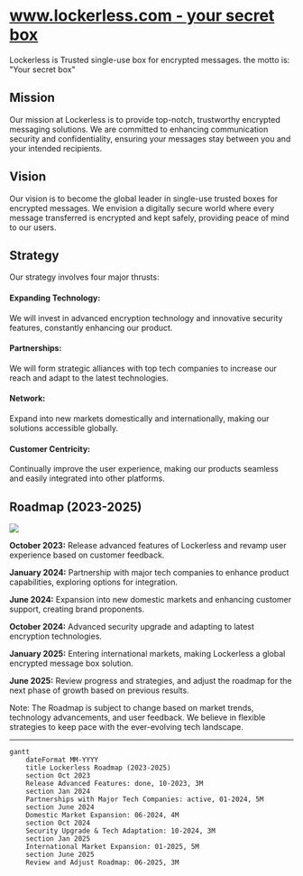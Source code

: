 # [www.lockerless.com - your secret box](https://www.lockerless.com/)

Lockerless is Trusted single-use box for encrypted messages. the motto is: "Your secret box"


## Mission

Our mission at Lockerless is to provide top-notch, trustworthy encrypted messaging solutions. 
We are committed to enhancing communication security and confidentiality, ensuring your messages stay between you and your intended recipients.


## Vision

Our vision is to become the global leader in single-use trusted boxes for encrypted messages. 
We envision a digitally secure world where every message transferred is encrypted and kept safely, providing peace of mind to our users.


## Strategy

Our strategy involves four major thrusts: 

#### Expanding Technology:
We will invest in advanced encryption technology and innovative security features, constantly enhancing our product.

#### Partnerships:
We will form strategic alliances with top tech companies to increase our reach and adapt to the latest technologies.

#### Network:
Expand into new markets domestically and internationally, making our solutions accessible globally.

#### Customer Centricity:
Continually improve the user experience, making our products seamless and easily integrated into other platforms.


## Roadmap (2023-2025)

[![](https://mermaid.ink/img/pako:eNp1klFrwjAQx7_KkYexQYWq7R76JnPCxsqGbg-DvhzJzUbbpCRXnYjffalV2IbeQwj_3P1y_1z2QlpFIhNLNMyFgRAKmWbW1ciQ54PPEL3OmiuCFyvX5CryHuYWVY0N3I7i0XgQlvSuz_QkWVsDr5KhO-vVOVWEnmCiNmgkKZgRcuvIZ6CsoQiGcQcZRzDO_3Ke0XScpFff0LEh50vdeNhqLiHHlXXwTrKEB1s3aHQHxVC8Cdh42GGTCNL_2NbQL-7U1uRZy4Bza2J4_A4kHxIziO9PiCS_6PBEWJBsneYdfDRLh4rgpm9qorBh5COqN5lcNZn26pNhcuZYg9Wljo6m0uum0vOjbzRtAY0KXaxaz-epnU2lXSciEjWFiWsVvsK-qywEl1RTIbKwVeH6QhTmEPKwZbvYGSkydi1Fom26_zLVGBzXIvvCytPhBwzQuUM?type=png)](https://mermaid.live/edit#pako:eNp1klFrwjAQx7_KkYexQYWq7R76JnPCxsqGbg-DvhzJzUbbpCRXnYjffalV2IbeQwj_3P1y_1z2QlpFIhNLNMyFgRAKmWbW1ciQ54PPEL3OmiuCFyvX5CryHuYWVY0N3I7i0XgQlvSuz_QkWVsDr5KhO-vVOVWEnmCiNmgkKZgRcuvIZ6CsoQiGcQcZRzDO_3Ke0XScpFff0LEh50vdeNhqLiHHlXXwTrKEB1s3aHQHxVC8Cdh42GGTCNL_2NbQL-7U1uRZy4Bza2J4_A4kHxIziO9PiCS_6PBEWJBsneYdfDRLh4rgpm9qorBh5COqN5lcNZn26pNhcuZYg9Wljo6m0uum0vOjbzRtAY0KXaxaz-epnU2lXSciEjWFiWsVvsK-qywEl1RTIbKwVeH6QhTmEPKwZbvYGSkydi1Fom26_zLVGBzXIvvCytPhBwzQuUM)


**October 2023:** 
Release advanced features of Lockerless and revamp user experience based on customer feedback.

**January 2024:** 
Partnership with major tech companies to enhance product capabilities, exploring options for integration.

**June 2024:** 
Expansion into new domestic markets and enhancing customer support, creating brand proponents.

**October 2024:** 
Advanced security upgrade and adapting to latest encryption technologies.

**January 2025:** 
Entering international markets, making Lockerless a global encrypted message box solution.

**June 2025:** 
Review progress and strategies, and adjust the roadmap for the next phase of growth based on previous results.

Note: The Roadmap is subject to change based on market trends, technology advancements, and user feedback. We believe in flexible strategies to keep pace with the ever-evolving tech landscape.



---


```mermaid
gantt
    dateFormat MM-YYYY
    title Lockerless Roadmap (2023-2025)
    section Oct 2023
    Release Advanced Features: done, 10-2023, 3M
    section Jan 2024
    Partnerships with Major Tech Companies: active, 01-2024, 5M
    section June 2024
    Domestic Market Expansion: 06-2024, 4M
    section Oct 2024
    Security Upgrade & Tech Adaptation: 10-2024, 3M
    section Jan 2025
    International Market Expansion: 01-2025, 5M
    section June 2025
    Review and Adjust Roadmap: 06-2025, 3M
```

